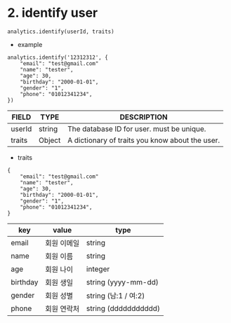 # 2. identify user

```
analytics.identify(userId, traits)
```

* example

```
analytics.identify('12312312', {
	"email": "test@gmail.com"
	"name": "tester",
	"age": 30,
	"birthday": "2000-01-01",
	"gender": "1",
	"phone": "01012341234",
})
```



| FIELD  | TYPE   | DESCRIPTION                                     |
| ------ | ------ | ----------------------------------------------- |
| userId | string | The database ID for user. must be unique.       |
| traits | Object | A dictionary of traits you know about the user. |

* traits

```jsdoc
{
	"email": "test@gmail.com"
	"name": "tester",
	"age": 30,
	"birthday": "2000-01-01",
	"gender": "1",
	"phone": "01012341234",
}
```

| key      | value  | type                 |
| -------- | ------ | -------------------- |
| email    | 회원 이메일 | string               |
| name     | 회원 이름  | string               |
| age      | 회원 나이  | integer              |
| birthday | 회원 생일  | string (yyyy-mm-dd)  |
| gender   | 회원 성별  | string (남:1 / 여:2)   |
| phone    | 회원 연락처 | string (ddddddddddd) |


